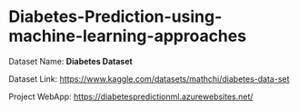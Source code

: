 # Diabetes-Prediction-using-machine-learning-approaches

Dataset Name: **Diabetes Dataset**

Dataset Link: https://www.kaggle.com/datasets/mathchi/diabetes-data-set

Project WebApp: https://diabetespredictionml.azurewebsites.net/
